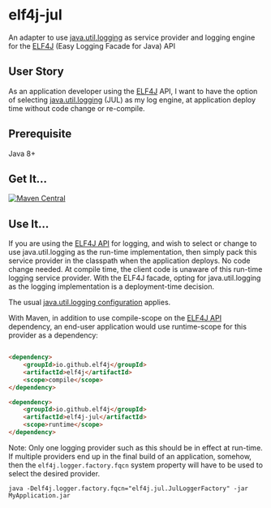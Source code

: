 # elf4j-jul

An adapter to use [java.util.logging](https://docs.oracle.com/javase/8/docs/technotes/guides/logging/overview.html) as
service provider and logging engine for the [ELF4J](https://github.com/elf4j/elf4j) (Easy Logging Facade for Java) API

## User Story

As an application developer using the [ELF4J](https://github.com/elf4j/elf4j) API, I want to have the option of
selecting [java.util.logging](https://docs.oracle.com/javase/8/docs/technotes/guides/logging/overview.html) (JUL) as my
log engine, at application deploy time without code change or re-compile.

## Prerequisite

Java 8+

## Get It...

[![Maven Central](https://img.shields.io/maven-central/v/io.github.elf4j/elf4j-jul.svg?label=Maven%20Central)](https://search.maven.org/search?q=g:%22io.github.elf4j%22%20AND%20a:%22elf4j-jul%22)

## Use It...

If you are using the [ELF4J API](https://github.com/elf4j/elf4j) for logging, and wish to select or change to use
java.util.logging as the run-time implementation, then simply pack this service provider in the classpath when the
application deploys. No code change needed. At compile time, the client code is unaware of this run-time logging service
provider. With the ELF4J facade, opting for java.util.logging as the logging implementation is a deployment-time
decision.

The
usual [java.util.logging configuration](https://docs.oracle.com/javase/8/docs/technotes/guides/logging/overview.html#a1.8)
applies.

With Maven, in addition to use compile-scope on the [ELF4J API](https://github.com/elf4j/elf4j) dependency, an end-user
application would use runtime-scope for this provider as a dependency:

```html

<dependency>
    <groupId>io.github.elf4j</groupId>
    <artifactId>elf4j</artifactId>
    <scope>compile</scope>
</dependency>

<dependency>
    <groupId>io.github.elf4j</groupId>
    <artifactId>elf4j-jul</artifactId>
    <scope>runtime</scope>
</dependency>
```

Note: Only one logging provider such as this should be in effect at run-time. If multiple providers end up in the final
build of an application, somehow, then the `elf4j.logger.factory.fqcn` system property will have to be used to select
the desired provider.

```
java -Delf4j.logger.factory.fqcn="elf4j.jul.JulLoggerFactory" -jar MyApplication.jar
```
